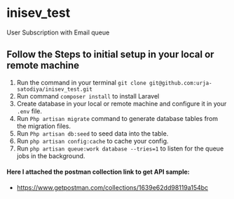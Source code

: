 # inisev_test
User Subscription with Email queue

## Follow the Steps to initial setup in your local or remote machine
1. Run the command in your terminal ```git clone git@github.com:urja-satodiya/inisev_test.git```
2. Run command ```composer install``` to install Laravel 
3. Create database in your local or remote machine and configure it in your `.env` file.
4. Run ```Php artisan migrate``` command to generate database tables from the migration files.
5. Run ```Php artisan db:seed``` to seed data into the table.
6. Run ```php artisan config:cache``` to cache your config.
7. Run ```php artisan queue:work database --tries=1``` to listen for the queue jobs in the background.

#### Here I attached the postman collection link to get API sample:
- https://www.getpostman.com/collections/1639e62dd98119a154bc
